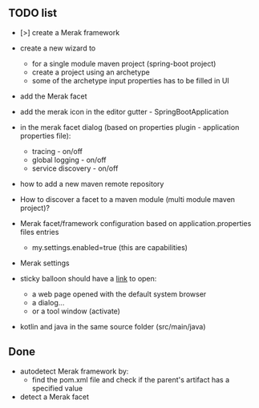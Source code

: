 TODO list
---

- [>] create a Merak framework
- create a new wizard to
    - for a single module maven project (spring-boot project)
    - create a project using an archetype
    - some of the archetype input properties has to be filled in UI
- add the Merak facet
- add the merak icon in the editor gutter - SpringBootApplication
- in the merak facet dialog (based on properties plugin - application properties file):
    - tracing - on/off
    - global logging - on/off
    - service discovery - on/off
- how to add a new maven remote repository
- How to discover a facet to a maven module (multi module maven project)?
- Merak facet/framework configuration based on application.properties files entries
    - my.settings.enabled=true (this are capabilities)
    
- Merak settings
- sticky balloon should have a [link](http://blog.thibaulthelsmoortel.be/java/clickable-links-balloon-notifications-intellij-plugin/) to open:
    - a web page opened with the default system browser
    - a dialog...
    - or a tool window (activate)
- kotlin and java in the same source folder (src/main/java)

Done
--
- autodetect Merak framework by:
    - find the pom.xml file and check if the parent's artifact has a specified value
- detect a Merak facet

